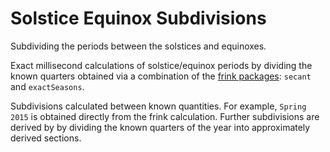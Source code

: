 # Solstice Equinox Subdivisions
Subdividing the periods between the solstices and equinoxes.

Exact millisecond calculations of solstice/equinox periods by dividing the known quarters
obtained via a combination of the [frink packages](https://frinklang.org/): `secant` and `exactSeasons`.

Subdivisions calculated between known quantities. For example, `Spring 2015` is obtained directly from the frink calculation. Further subdivisions are derived by by dividing the known quarters of the year into approximately derived sections.
